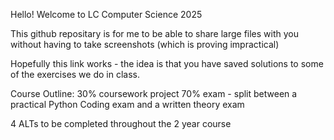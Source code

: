 Hello! Welcome to LC Computer Science 2025

This github repositary is for me to be able to share large files with you without having to take screenshots (which is proving impractical)

Hopefully this link works - the idea is that you have saved solutions to some of the exercises we do in class. 

Course Outline:
30% coursework project
70% exam - split between a practical Python Coding exam and a written theory exam

4 ALTs to be completed throughout the 2 year course
